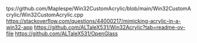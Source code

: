 
























tps://github.com/Maplespe/Win32CustomAcrylic/blob/main/Win32CustomAcrylic/Win32CustomAcrylic.cpp
https://stackoverflow.com/questions/44000217/mimicking-acrylic-in-a-win32-app
https://github.com/ALTaleX531/Win32Acrylic?tab=readme-ov-file
https://github.com/ALTaleX531/OpenGlass